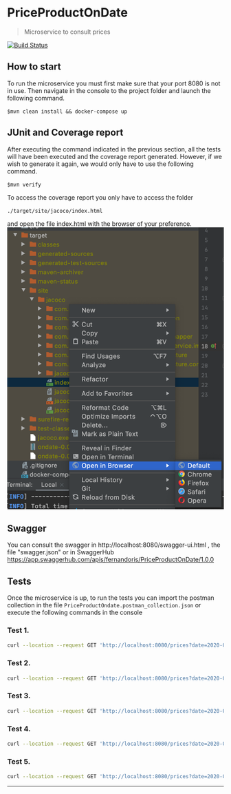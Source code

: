 # PriceProductOnDate

> Microservice to consult prices


[![Build Status](http://img.shields.io/travis/badges/badgerbadgerbadger.svg?style=flat-square)](https://travis-ci.org/badges/badgerbadgerbadger) 
## How to start
To run the microservice you must first make sure that your port 8080 is not in use. Then navigate in the console to the project folder and launch the following command.
```shell
$mvn clean install && docker-compose up
```
## JUnit and Coverage report
After executing the command indicated in the previous section, all the tests will have been executed and the coverage report generated.
However, if we wish to generate it again, we would only have to use the following command.
```shell
$mvn verify
```
To access the coverage report you only have to access the folder 
```shell
./target/site/jacoco/index.html
```
and open the file index.html with the browser of your preference.
![alt text](https://github.com/fernandoris/PriceProductOnDate/blob/master/example.png?raw=true)
## Swagger
You can consult the swagger in http://localhost:8080/swagger-ui.html
, the file "swagger.json" or in SwaggerHub https://app.swaggerhub.com/apis/fernandoris/PriceProductOnDate/1.0.0
## Tests 
Once the microservice is up, to run the tests you can import the postman collection in the file `PriceProductOndate.postman_collection.json` or execute the following commands in the console

### Test 1. 
```bash
curl --location --request GET 'http://localhost:8080/prices?date=2020-06-14-10.00.34&productId=35455&brandId=1'
```
### Test 2. 
```bash
curl --location --request GET 'http://localhost:8080/prices?date=2020-06-14-16.00.34&productId=35455&brandId=1'
```
### Test 3. 
```bash
curl --location --request GET 'http://localhost:8080/prices?date=2020-06-14-21.00.34&productId=35455&brandId=1'
```
### Test 4. 
```bash
curl --location --request GET 'http://localhost:8080/prices?date=2020-06-15-10.00.34&productId=35455&brandId=1'
```
### Test 5. 
```bash
curl --location --request GET 'http://localhost:8080/prices?date=2020-06-16-21.00.34&productId=35455&brandId=1'
```
---
